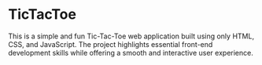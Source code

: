 # TicTacToe
This is a simple and fun Tic-Tac-Toe web application built using only HTML, CSS, and JavaScript. The project highlights essential front-end development skills while offering a smooth and interactive user experience.

